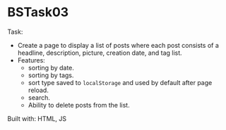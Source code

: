 # BSTask03
Task: 
- Create a page to display a list of posts where each post consists of a headline, description, picture, creation date, and tag list.
- Features:
    - sorting by date.
    - sorting by tags.
    - sort type saved to `localStorage` and used by default after page reload.
    - search.
    - Ability to delete posts from the list.


Built with: HTML, JS

